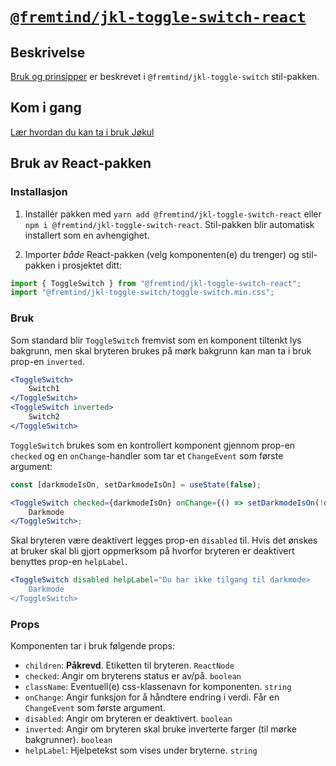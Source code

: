 # [`@fremtind/jkl-toggle-switch-react`](https://fremtind.github.io/jokul/components/toggleswitch/)

## Beskrivelse

[Bruk og prinsipper](https://fremtind.github.io/jokul/components/toggleswitch/) er beskrevet i `@fremtind/jkl-toggle-switch` stil-pakken.

## Kom i gang

[Lær hvordan du kan ta i bruk Jøkul](https://fremtind.github.io/jokul/developer/getting-started/)

## Bruk av React-pakken

### Installasjon

1. Installér pakken med `yarn add @fremtind/jkl-toggle-switch-react` eller `npm i @fremtind/jkl-toggle-switch-react`. Stil-pakken blir automatisk installert som en avhengighet.

2. Importer _både_ React-pakken (velg komponenten(e) du trenger) og stil-pakken i prosjektet ditt:

```js
import { ToggleSwitch } from "@fremtind/jkl-toggle-switch-react";
import "@fremtind/jkl-toggle-switch/toggle-switch.min.css";
```

### Bruk

Som standard blir `ToggleSwitch` fremvist som en komponent tiltenkt lys bakgrunn, men skal bryteren brukes på mørk bakgrunn kan man ta i bruk prop-en `inverted`.

```jsx
<ToggleSwitch>
    Switch1
</ToggleSwitch>
<ToggleSwitch inverted>
    Switch2
</ToggleSwitch>
```

`ToggleSwitch` brukes som en kontrollert komponent gjennom prop-en `checked` og en `onChange`-handler som tar et `ChangeEvent` som første argument:

```jsx
const [darkmodeIsOn, setDarkmodeIsOn] = useState(false);

<ToggleSwitch checked={darkmodeIsOn} onChange={() => setDarkmodeIsOn(!darkmodeIsOn)}>
    Darkmode
</ToggleSwitch>;
```

Skal bryteren være deaktivert legges prop-en `disabled` til. Hvis det ønskes at bruker skal bli gjort oppmerksom på hvorfor bryteren er deaktivert benyttes prop-en `helpLabel`.

```jsx
<ToggleSwitch disabled helpLabel="Du har ikke tilgang til darkmode>
    Darkmode
</ToggleSwitch>
```

### Props

Komponenten tar i bruk følgende props:

-   `children`: **Påkrevd**. Etiketten til bryteren. `ReactNode`
-   `checked`: Angir om bryterens status er av/på. `boolean`
-   `className`: Eventuell(e) css-klassenavn for komponenten. `string`
-   `onChange`: Angir funksjon for å håndtere endring i verdi. Får en `ChangeEvent` som første argument.
-   `disabled`: Angir om bryteren er deaktivert. `boolean`
-   `inverted`: Angir om bryteren skal bruke inverterte farger (til mørke bakgrunner). `boolean`
-   `helpLabel`: Hjelpetekst som vises under bryterne. `string`
